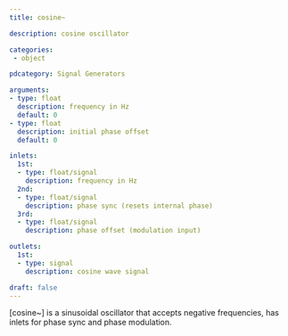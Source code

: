 ```yaml
---
title: cosine~

description: cosine oscillator

categories:
 - object

pdcategory: Signal Generators

arguments:
- type: float
  description: frequency in Hz
  default: 0
- type: float
  description: initial phase offset
  default: 0

inlets:
  1st:
  - type: float/signal
    description: frequency in Hz
  2nd:
  - type: float/signal
    description: phase sync (resets internal phase)
  3rd:
  - type: float/signal
    description: phase offset (modulation input)

outlets:
  1st:
  - type: signal
    description: cosine wave signal

draft: false
---
```


[cosine~] is a sinusoidal oscillator that accepts negative frequencies, has inlets for phase sync and phase modulation.
